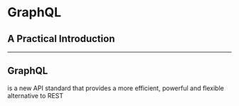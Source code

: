 # GraphQL
## A Practical Introduction
---
## GraphQL
<span>is a new API standard that provides a more efficient, powerful and flexible alternative to REST</span>
